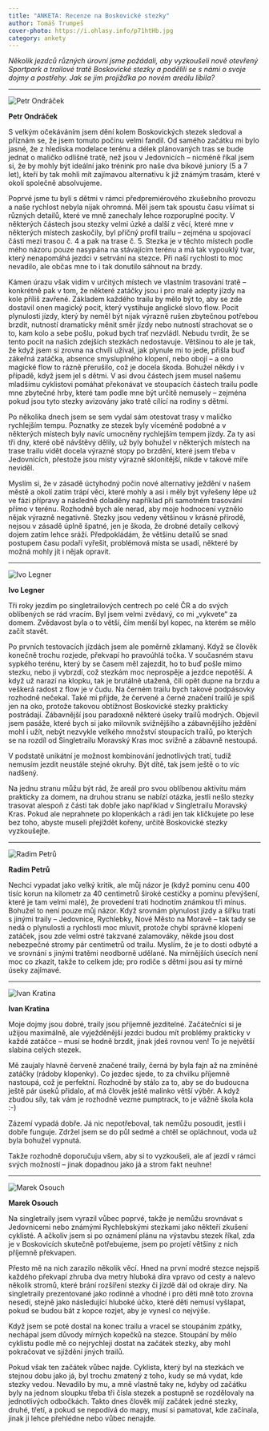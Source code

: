```yaml
---
title: "ANKETA: Recenze na Boskovické stezky"
author: Tomáš Trumpeš
cover-photo: https://i.ohlasy.info/p71htHb.jpg
category: ankety
---
```


*Několik jezdců různých úrovní jsme požádali, aby vyzkoušeli nově otevřený Sportpark a trailové tratě Boskovické stezky a podělili se s námi o svoje dojmy a postřehy. Jak se jim projížďka po novém areálu líbila?*

---

<img src="https://i.ohlasy.info/dOqBQTO.jpg" class="profile-picture" alt="Petr Ondráček">

**Petr Ondráček**

S velkým očekáváním jsem dění kolem Boskovických stezek sledoval a přiznám se, že jsem tomuto počinu velmi fandil. Od samého začátku mi bylo jasné, že z hlediska modelace terénu a délek plánovaných tras se bude jednat o maličko odlišné tratě, než jsou v Jedovnicích – nicméně říkal jsem si, že by mohly být ideální jako trénink pro naše dva bikové juniory (5 a 7 let), kteří by tak mohli mít zajímavou alternativu k již známým trasám, které v okolí společně absolvujeme.

Poprvé jsme tu byli s dětmi v rámci předpremiérového zkušebního provozu a naše rychlost nebyla nijak ohromná. Měl jsem tak spoustu času všímat si různých detailů, které ve mně zanechaly lehce rozporuplné pocity. V některých částech jsou stezky velmi úzké a další z věcí, které mne v některých místech zaskočily, byl příčný profil trailu – zejména u spojovací části mezi trasou č. 4 a pak na trase č. 5. Stezka je v těchto místech podle mého názoru pouze nasypána na stávajícím terénu a má tak vypouklý tvar, který nenapomáhá jezdci v setrvání na stezce. Při naší rychlosti to moc nevadilo, ale občas mne to i tak donutilo sáhnout na brzdy.

Kámen úrazu však vidím v určitých místech ve vlastním trasování tratě – konkrétně pak v tom, že některé zatáčky jsou i pro malé adepty jízdy na kole příliš zavřené. Základem každého trailu by mělo být to, aby se zde dostavil onen magický pocit, který vystihuje anglické slovo flow. Pocit plynulosti jízdy, který by neměl být nijak výrazně rušen zbytečnou potřebou brzdit, nutností dramaticky měnit směr jízdy nebo nutností strachovat se o to, kam kolo a sebe pošlu, pokud bych trať nezvládl. Nebudu tvrdit, že se tento pocit na našich zdejších stezkách nedostavuje. Většinou to ale je tak, že když jsem si zrovna na chvíli užíval, jak plynule mi to jede, přišla buď zákeřná zatáčka, absence smysluplného klopení, nebo obojí – a ono magické flow to rázně přerušilo, což je docela škoda. Bohužel někdy i v případě, když jsem jel s dětmi. V asi dvou částech jsem musel našemu mladšímu cyklistovi pomáhat překonávat ve stoupacích částech trailu podle mne zbytečné hrby, které tam podle mne být určitě nemusely – zejména pokud jsou tyto stezky avizovány jako tratě cílící na rodiny s dětmi.

Po několika dnech jsem se sem vydal sám otestovat trasy v maličko rychlejším tempu. Poznatky ze stezek byly víceméně podobné a v některých místech byly navíc umocněny rychlejším tempem jízdy. Za ty asi tři dny, které obě návštěvy dělily, už byly bohužel v některých místech na trase trailu vidět docela výrazné stopy po brzdění, které jsem třeba v Jedovnicích, přestože jsou místy výrazně sklonitější, nikde v takové míře neviděl.

Myslím si, že v zásadě úctyhodný počin nové alternativy ježdění v našem městě a okolí zatím trápí věci, které mohly a asi i měly být vyřešeny lépe už ve fázi přípravy a následně doladěny například při samotném trasování přímo v terénu. Rozhodně bych ale nerad, aby moje hodnocení vyznělo nějak výrazně negativně. Stezky jsou vedeny většinou v krásné přírodě, nejsou v zásadě úplně špatné, jen je škoda, že drobné detaily celkový dojem zatím lehce sráží. Předpokládám, že většinu detailů se snad postupem času podaří vyřešit, problémová místa se usadí, některé by možná mohly jít i nějak opravit.

---

<img src="https://i.ohlasy.info/5LQmvah.jpg" class="profile-picture" alt="Ivo Legner">

**Ivo Legner**

Tři roky jezdím po singletrailových centrech po celé ČR a do svých oblíbených se rád vracím. Byl jsem velmi zvědavý, co mi „vykvete“ za domem. Zvědavost byla o to větší, čím menší byl kopec, na kterém se mělo začít stavět.

Po prvních testovacích jízdách jsem ale poměrně zklamaný. Když se člověk konečně trochu rozjede, překvapí ho pravoúhlá točka. V současném stavu sypkého terénu, který by se časem měl zajezdit, ho to buď pošle mimo stezku, nebo ji vybrzdí, což stezkám moc neprospěje a jezdce nepotěší. A když už narazí na klopku, tak je brutálně utažená, čili opět dupne na brzdu a veškerá radost z flow je v čudu. Na černém trailu bych takové podpásovky rozhodně nečekal. Také mi přijde, že červené a černé značení trailů je spíš jen na oko, protože takovou obtížnost Boskovické stezky prakticky postrádají. Zábavnější jsou paradoxně některé úseky trailů modrých. Objevil jsem pasáže, které bych si jako milovník svižnějšího a zábavnějšího ježdění mohl i užít, nebýt nezvykle velkého množství stoupacích trailů, po kterých se na rozdíl od Singletrailu Moravský Kras moc svižně a zábavně nestoupá.

V podstatě unikátní je možnost kombinování jednotlivých tratí, tudíž nemusím jezdit neustále stejné okruhy. Být dítě, tak jsem ještě o to víc nadšený.

Na jednu stranu můžu být rád, že areál pro svou oblíbenou aktivitu mám prakticky za domem, na druhou stranu se nabízí otázka, jestli nešlo stezky trasovat alespoň z části tak dobře jako například v Singletrailu Moravský Kras. Pokud ale neprahnete po klopenkách a rádi jen tak kličkujete po lese bez toho, abyste museli přejíždět kořeny, určitě Boskovické stezky vyzkoušejte.

---

<img src="https://i.ohlasy.info/uAEH8sQ.jpg" class="profile-picture" alt="Radim Petrů">

**Radim Petrů**

Nechci vypadat jako velký kritik, ale můj názor je (když pominu cenu 400 tisíc korun na kilometr za 40 centimetrů široké cestičky a pominu převýšení, které je tam velmi malé), že provedení trati hodnotím známkou tři mínus. Bohužel to není pouze můj názor. Když srovnám plynulost jízdy a šířku trati s jinými traily – Jedovnice, Rychlebky, Nové Město na Moravě – tak tady se nedá o plynulosti a rychlosti moc mluvit, protože chybí správné klopení zatáček, jsou zde velmi ostré takzvané zalamováky, někde jsou dost nebezpečné stromy pár centimetrů od trailu. Myslím, že je to dosti odbyté a ve srovnání s jinými tratěmi neodborně udělané. Na mírnějších úsecích není moc co zkazit, takže to celkem jde; pro rodiče s dětmi jsou asi ty mírné úseky zajímavé.

---

<img src="https://i.ohlasy.info/MnRY1zy.jpg" class="profile-picture" alt="Ivan Kratina">

**Ivan Kratina**

Moje dojmy jsou dobré, traily jsou příjemně jezditelné. Začátečníci si je užijou maximálně, ale vyježděnější jezdci budou mít problémy prakticky v každé zatáčce – musí se hodně brzdit, jinak jdeš rovnou ven! To je největší slabina celých stezek.

Mě zaujaly hlavně červeně značené traily, černá by byla fajn až na zmíněné zatáčky (rádoby klopenky). Co jezdec sjede, to za chvilku příjemně nastoupá, což je perfektní. Rozhodně by stálo za to, aby se do budoucna ještě pár úseků přidalo, ať má člověk ještě malinko větší výběr. A když zbudou síly, tak vám je rozhodně vezme pumptrack, to je vážně škola kola :-)

Zázemí vypadá dobře. Já nic nepotřeboval, tak nemůžu posoudit, jestli i dobře funguje. Zdržel jsem se do půl sedmé a chtěl se opláchnout, voda už byla bohužel vypnutá.

Takže rozhodně doporučuju všem, aby si to vyzkoušeli, ale ať jezdí v rámci svých možností – jinak dopadnou jako já a strom fakt neuhne!

---

<img src="https://i.ohlasy.info/JAwpzIY.jpg" class="profile-picture" alt="Marek Osouch">

**Marek Osouch**

Na singletraily jsem vyrazil vůbec poprvé, takže je nemůžu srovnávat s Jedovnicemi nebo známými Rychlebskými stezkami jako někteří zkušení cyklisté. A ačkoliv jsem si po oznámení plánu na výstavbu stezek říkal, zda je v Boskovicích skutečně potřebujeme, jsem po projetí většiny z nich příjemně překvapen. 

Přesto mě na nich zarazilo několik věcí. Hned na první modré stezce nejspíš každého překvapí zhruba dva metry hluboká díra vpravo od cesty a nalevo několik stromů, které brání rozšíření stezky či jízdě dál od okraje díry. Na singletraily prezentované jako rodinné a vhodné i pro děti mně toto zrovna nesedí, stejně jako následující hluboké účko, které děti nemusí vyšlapat, pokud se budou bát z kopce rozjet, aby je vynesl co nejvýše. 

Když jsem se poté dostal na konec trailu a vracel se stoupáním zpátky, nechápal jsem důvody mírných kopečků na stezce. Stoupání by mělo cyklistu podle mě co nejrychleji dostat na začátek stezky, aby mohl pokračovat ve sjíždění jiných trailů.

Pokud však ten začátek vůbec najde. Cyklista, který byl na stezkách ve stejnou dobu jako já, byl trochu zmatený z toho, kudy se má vydat, kde stezky vedou. Nevadilo by mu, a mně vlastně taky ne, kdyby od začátku byly na jednom sloupku třeba tři čísla stezek a postupně se rozdělovaly na jednotlivých odbočkách. Takto dnes člověk míjí začátek jedné stezky, druhé, třetí, a pokud se nepodívá do mapy, musí si pamatovat, kde začínala, jinak ji lehce přehlédne nebo vůbec nenajde.
